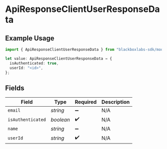 # ApiResponseClientUserResponseData

## Example Usage

```typescript
import { ApiResponseClientUserResponseData } from "blackboxlabs-sdk/models";

let value: ApiResponseClientUserResponseData = {
  isAuthenticated: true,
  userId: "<id>",
};
```

## Fields

| Field              | Type               | Required           | Description        |
| ------------------ | ------------------ | ------------------ | ------------------ |
| `email`            | *string*           | :heavy_minus_sign: | N/A                |
| `isAuthenticated`  | *boolean*          | :heavy_check_mark: | N/A                |
| `name`             | *string*           | :heavy_minus_sign: | N/A                |
| `userId`           | *string*           | :heavy_check_mark: | N/A                |
